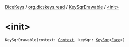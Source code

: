 [DiceKeys](../../index.md) / [org.dicekeys.read](../index.md) / [KeySqrDrawable](index.md) / [&lt;init&gt;](./-init-.md)

# &lt;init&gt;

`KeySqrDrawable(context: `[`Context`](https://developer.android.com/reference/android/content/Context.html)`, keySqr: `[`KeySqr`](../../org.dicekeys.keysqr/-key-sqr/index.md)`<`[`Face`](../../org.dicekeys.keysqr/-face/index.md)`>)`